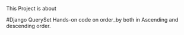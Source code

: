 This Project is about

#Django QuerySet Hands-on code on order_by both in Ascending and descending order.
